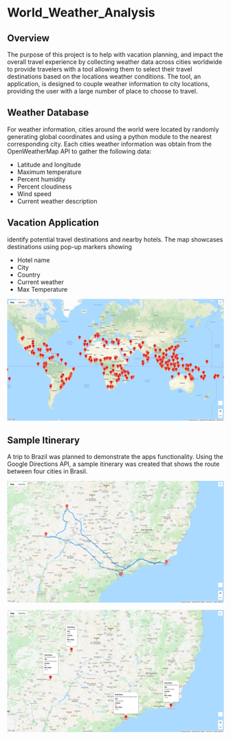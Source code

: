 # World_Weather_Analysis
## Overview
The purpose of this project is to help with vacation planning, and impact the overall travel experience by collecting weather data across cities worldwide to provide travelers with a tool allowing them to select their travel destinations based on the locations weather conditions. The tool, an application, is designed to couple weather information to city locations, providing the user with a large number of place to choose to travel.

## Weather Database
For weather information, cities around the world were located by randomly generating global coordinates and using a python module to the nearest corresponding city. Each cities weather information was obtain from the OpenWeatherMap API to gather the following data:

* Latitude and longitude
* Maximum temperature
* Percent humidity
* Percent cloudiness
* Wind speed
* Current weather description

## Vacation Application
identify potential travel destinations and nearby hotels. The map showcases destinations using pop-up markers showing

* Hotel name
* City
* Country
* Current weather
* Max Temperature

![WeatherPy_Vacation](https://github.com/jp3tty/World_Weather_Analysis/blob/main/Vacation_Search/WeatherPy_vacation_map.png)

## Sample Itinerary
A trip to Brazil was planned to demonstrate the apps functionality. Using the Google Directions API, a sample itinerary was created that shows the route between four cities in Brasil.

![Brasil Directions](https://github.com/jp3tty/World_Weather_Analysis/blob/main/Vacation_Itinerary/WeatherPy_travel_map.PNG)

![Brasil Hotel Information](https://github.com/jp3tty/World_Weather_Analysis/blob/main/Vacation_Itinerary/WeatherPy_travel_map_markers.PNG)